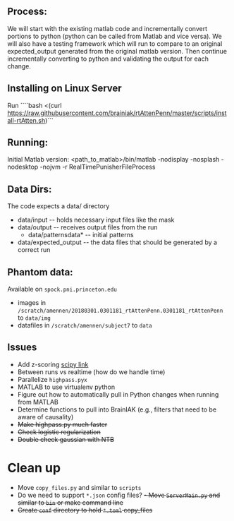 ## Process:
We will start with the existing matlab code and incrementally convert portions to python (python can be called from Matlab and vice versa). We will also have a testing framework which will run to compare to an original expected_output generated from the original matlab version. Then continue incrementally converting to python and validating the output for each change.

## Installing on Linux Server
Run ````bash <(curl https://raw.githubusercontent.com/brainiak/rtAttenPenn/master/scripts/install-rtAtten.sh)```

## Running:
Initial Matlab version:
<path_to_matlab>/bin/matlab -nodisplay -nosplash -nodesktop -nojvm -r RealTimePunisherFileProcess

## Data Dirs:
The code expects a data/ directory
- data/input  -- holds necessary input files like the mask
- data/output -- receives output files from the run
  - data/patternsdata* -- initial patterns
- data/expected_output -- the data files that should be generated by a correct run

## Phantom data:
Available on ```spock.pni.princeton.edu```
- images in ```/scratch/amennen/20180301.0301181_rtAttenPenn.0301181_rtAttenPenn``` to ```data/img```
- datafiles in ```/scratch/amennen/subject7``` to ```data```

## Issues
- Add z-scoring [scipy link](https://docs.scipy.org/doc/scipy/reference/generated/scipy.stats.zscore.html)
- Between runs vs realtime (how do we handle time)
- Parallelize ```highpass.pyx```
- MATLAB to use virtualenv python
- Figure out how to automatically pull in Python changes when running from MATLAB
- Determine functions to pull into BrainIAK (e.g., filters that need to be aware of causality)
- ~~Make highpass.py much faster~~
- ~~Check logistic regularization~~
- ~~Double check gaussian with NTB~~

# Clean up
- Move ```copy_files.py``` and similar to ```scripts```
- Do we need to support ```*.json``` config files?
~~- Move ```ServerMain.py``` and similar to ```bin``` or make command line~~
- ~~Create ```conf``` directory to hold ```*.toml``` copy_files~~
